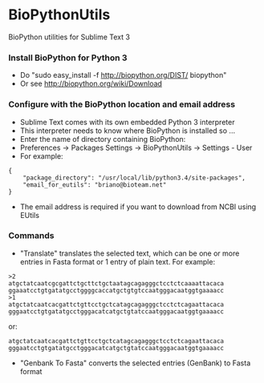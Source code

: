 BioPythonUtils
==============

BioPython utilities for Sublime Text 3

### Install BioPython for Python 3
- Do "sudo easy_install -f http://biopython.org/DIST/ biopython"
- Or see http://biopython.org/wiki/Download

### Configure with the BioPython location and email address
- Sublime Text comes with its own embedded Python 3 interpreter
- This interpreter needs to know where BioPython is installed so ...
- Enter the name of directory containing BioPython:
- Preferences -> Packages Settings -> BioPythonUtils -> Settings - User  
- For example:
~~~~
{
    "package_directory": "/usr/local/lib/python3.4/site-packages",
    "email_for_eutils": "briano@bioteam.net"
}
~~~~
- The email address is required if you want to download from NCBI using EUtils

### Commands

- "Translate" translates the selected text, which can be one or more entries in Fasta format or 1 entry of plain text. For example:
~~~~
>2
atgctatcaatcgcgattctgcttctgctaatagcagagggctcctctcaaaattacaca
ggaaatcctgtgatatgcctggggcaccatgctgtgtccaatgggacaatggtgaaaacc
>1
atgctatcaatcacgattctgttcctgctcatagcagagggctcctctcagaattacaca
gggaatcctgtgatatgcctgggacatcatgctgtatccaatgggacaatggtgaaaacc
~~~~
or:
~~~~
atgctatcaatcacgattctgttcctgctcatagcagagggctcctctcagaattacaca
gggaatcctgtgatatgcctgggacatcatgctgtatccaatgggacaatggtgaaaacc
~~~~
- "Genbank To Fasta" converts the selected entries (GenBank) to Fasta format
